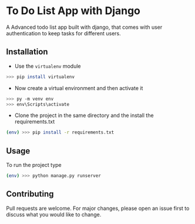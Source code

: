 # To Do List App with Django

A Advanced todo list app built with django, that comes with user authentication to keep tasks for different users.

## Installation

- Use the `virtualenv` module

```bash
>>> pip install virtualenv
```
- Now create a virtual environment and then activate it

```bash
>>> py -m venv env
>>> env\Scripts\activate
```
 - Clone the project in the same directory and the install the requirements.txt

```bash
(env) >>> pip install -r requirements.txt 
```
## Usage

To run the project type

```bash
(env) >>> python manage.py runserver
```

## Contributing
Pull requests are welcome. For major changes, please open an issue first to discuss what you would like to change.
